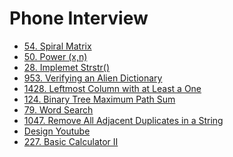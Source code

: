 # Phone Interview
- [54. Spiral Matrix](https://github.com/weltond/DataStructure/blob/master/LeetCode/array/54-Spiral-Matrix.md)
- [50. Power (x,n)](https://github.com/weltond/DataStructure/blob/master/LeetCode/search/binarysearch/Pow.java)
- [28. Implemet Strstr()](https://github.com/weltond/DataStructure/blob/master/LeetCode/string/Lc28ImplementStrStr.java)
- [953. Verifying an Alien Dictionary]()
- [1428. Leftmost Column with at Least a One]()
- [124. Binary Tree Maximum Path Sum]()
- [79. Word Search]()
- [1047. Remove All Adjacent Duplicates in a String]()
- [Design Youtube]()
- [227. Basic Calculator II]()
